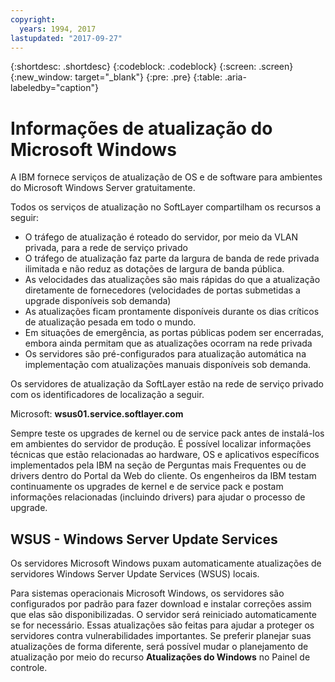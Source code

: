 ```yaml
---
copyright:
  years: 1994, 2017
lastupdated: "2017-09-27"
---
```


{:shortdesc: .shortdesc}
{:codeblock: .codeblock}
{:screen: .screen}
{:new_window: target="_blank"}
{:pre: .pre}
{:table: .aria-labeledby="caption"}

# Informações de atualização do Microsoft Windows
A IBM fornece serviços de atualização de OS e de software para ambientes do Microsoft Windows Server gratuitamente.

Todos os serviços de atualização no SoftLayer compartilham os recursos a seguir:
* O tráfego de atualização é roteado do servidor, por meio da VLAN privada, para a rede de serviço privado
* O tráfego de atualização faz parte da largura de banda de rede privada ilimitada e não reduz as dotações de largura de banda pública.
* As velocidades das atualizações são mais rápidas do que a atualização diretamente de fornecedores (velocidades de portas submetidas a upgrade disponíveis sob demanda)
* As atualizações ficam prontamente disponíveis durante os dias críticos de atualização pesada em todo o mundo.
* Em situações de emergência, as portas públicas podem ser encerradas, embora ainda permitam que as atualizações ocorram na rede privada
* Os servidores são pré-configurados para atualização automática na implementação com atualizações manuais disponíveis sob demanda.


Os servidores de atualização da SoftLayer estão na rede de serviço privado com os identificadores de localização a seguir.

Microsoft: **wsus01.service.softlayer.com**

Sempre teste os upgrades de kernel ou de service pack antes de instalá-los em ambientes do servidor de produção. É possível localizar informações técnicas que estão relacionadas ao hardware, OS e aplicativos específicos implementados pela IBM na seção de Perguntas mais Frequentes ou de drivers dentro do Portal da Web do cliente. Os engenheiros da IBM testam continuamente os upgrades de kernel e de service pack e postam informações relacionadas (incluindo drivers) para ajudar o processo de upgrade.


## WSUS - Windows Server Update Services

Os servidores Microsoft Windows puxam automaticamente atualizações de servidores Windows Server Update Services (WSUS) locais.

Para sistemas operacionais Microsoft Windows, os servidores são configurados por padrão para fazer download e instalar correções assim que elas são disponibilizadas. O servidor será reiniciado automaticamente se for necessário. Essas atualizações são feitas para ajudar a proteger os servidores contra vulnerabilidades importantes. Se preferir planejar suas atualizações de forma diferente, será possível mudar o planejamento de atualização por meio do recurso **Atualizações do Windows** no Painel de controle.
